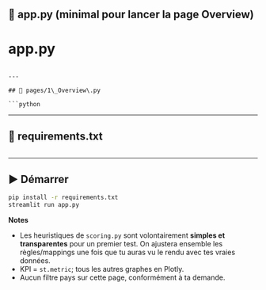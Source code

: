 

## 🚪 app.py (minimal pour lancer la page Overview)


# app.py

```

---

## 📄 pages/1\_Overview\.py

```python

```

---

## 📘 requirements.txt

```txt

```

---

## ▶️ Démarrer

```bash
pip install -r requirements.txt
streamlit run app.py
```

**Notes**

* Les heuristiques de `scoring.py` sont volontairement **simples et transparentes** pour un premier test. On ajustera ensemble les règles/mappings une fois que tu auras vu le rendu avec tes vraies données.
* KPI = `st.metric`; tous les autres graphes en Plotly.
* Aucun filtre pays sur cette page, conformément à ta demande.

